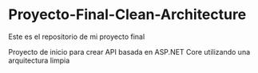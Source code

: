 # Proyecto-Final-Clean-Architecture
Este es el repositorio de mi proyecto final

Proyecto de inicio para crear API basada en ASP.NET Core utilizando una arquitectura limpia
